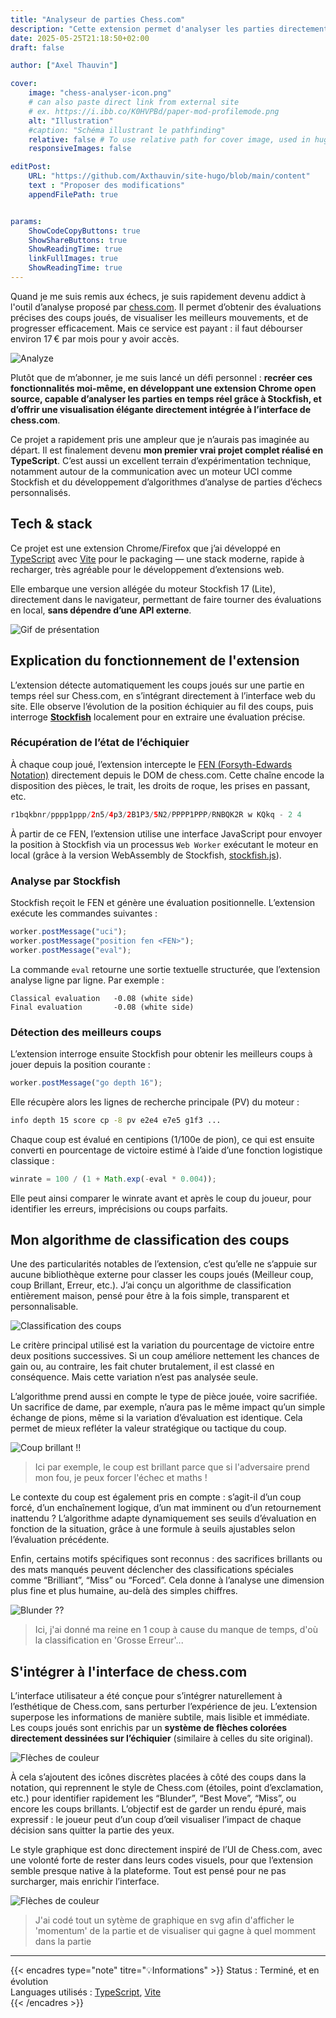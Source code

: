 ```yaml
---
title: "Analyseur de parties Chess.com"
description: "Cette extension permet d'analyser les parties directement sur Chess.com grâce à stockfish 17 lite et à mon algorithme de classification de coups."
date: 2025-05-25T21:18:50+02:00
draft: false

author: ["Axel Thauvin"]

cover:
    image: "chess-analyser-icon.png"
    # can also paste direct link from external site
    # ex. https://i.ibb.co/K0HVPBd/paper-mod-profilemode.png
    alt: "Illustration"
    #caption: "Schéma illustrant le pathfinding"
    relative: false # To use relative path for cover image, used in hugo Page-bundles
    responsiveImages: false

editPost:
    URL: "https://github.com/Axthauvin/site-hugo/blob/main/content"
    text : "Proposer des modifications"
    appendFilePath: true


params:
    ShowCodeCopyButtons: true
    ShowShareButtons: true
    ShowReadingTime: true
    linkFullImages: true
    ShowReadingTime: true
---
```


<!-- <div align="center">
  <img src="img/icon.png" width="128" alt="Extension Icon" /> -->

Quand je me suis remis aux échecs, je suis rapidement devenu addict à l'outil d’analyse proposé par [chess.com](https://www.chess.com/).
Il permet d’obtenir des évaluations précises des coups joués, de visualiser les meilleurs mouvements, et de progresser efficacement. Mais ce service est payant : il faut débourser environ 17 € par mois pour y avoir accès.

![Analyze](https://images.chesscomfiles.com/uploads/v1/article/30337.d5f1d2b8.668x375o.ee42794e9138@2x.png)

Plutôt que de m’abonner, je me suis lancé un défi personnel : **recréer ces fonctionnalités moi-même, en développant une extension Chrome open source, capable d’analyser les parties en temps réel grâce à Stockfish, et d’offrir une visualisation élégante directement intégrée à l’interface de chess.com**.

Ce projet a rapidement pris une ampleur que je n’aurais pas imaginée au départ. Il est finalement devenu **mon premier vrai projet complet réalisé en TypeScript**. C’est aussi un excellent terrain d’expérimentation technique, notamment autour de la communication avec un moteur UCI comme Stockfish et du développement d’algorithmes d’analyse de parties d’échecs personnalisés.

## Tech & stack

Ce projet est une extension Chrome/Firefox que j’ai développé en [TypeScript](https://www.typescriptlang.org/) avec [Vite](https://vite.dev/) pour le packaging — une stack moderne, rapide à recharger, très agréable pour le développement d’extensions web.

Elle embarque une version allégée du moteur Stockfish 17 (Lite), directement dans le navigateur, permettant de faire tourner des évaluations en local, **sans dépendre d’une API externe**.

![Gif de présentation](/presentation.gif)

## Explication du fonctionnement de l'extension

L’extension détecte automatiquement les coups joués sur une partie en temps réel sur Chess.com, en s’intégrant directement à l’interface web du site. Elle observe l’évolution de la position échiquier au fil des coups, puis interroge **[Stockfish](https://stockfishchess.org/)** localement pour en extraire une évaluation précise.

### Récupération de l’état de l’échiquier

À chaque coup joué, l’extension intercepte le [FEN (Forsyth-Edwards Notation)](https://fr.wikipedia.org/wiki/Notation_Forsyth-Edwards) directement depuis le DOM de chess.com. Cette chaîne encode la disposition des pièces, le trait, les droits de roque, les prises en passant, etc.

```swift
r1bqkbnr/pppp1ppp/2n5/4p3/2B1P3/5N2/PPPP1PPP/RNBQK2R w KQkq - 2 4
```

À partir de ce FEN, l’extension utilise une interface JavaScript pour envoyer la position à Stockfish via un processus `Web Worker` exécutant le moteur en local (grâce à la version WebAssembly de Stockfish, [stockfish.js](https://github.com/nmrugg/stockfish.js)).

### Analyse par Stockfish

Stockfish reçoit le FEN et génère une évaluation positionnelle. L’extension exécute les commandes suivantes :

```javascript
worker.postMessage("uci");
worker.postMessage("position fen <FEN>");
worker.postMessage("eval");
```

La commande `eval` retourne une sortie textuelle structurée, que l’extension analyse ligne par ligne. Par exemple :

```text
Classical evaluation   -0.08 (white side)
Final evaluation       -0.08 (white side)
```

### Détection des meilleurs coups

L’extension interroge ensuite Stockfish pour obtenir les meilleurs coups à jouer depuis la position courante :

```javascript
worker.postMessage("go depth 16");
```

Elle récupère alors les lignes de recherche principale (PV) du moteur :

```bash
info depth 15 score cp -8 pv e2e4 e7e5 g1f3 ...
```

Chaque coup est évalué en centipions (1/100e de pion), ce qui est ensuite converti en pourcentage de victoire estimé à l’aide d’une fonction logistique classique :

```js
winrate = 100 / (1 + Math.exp(-eval * 0.004));
```

Elle peut ainsi comparer le winrate avant et après le coup du joueur, pour identifier les erreurs, imprécisions ou coups parfaits.

## Mon algorithme de classification des coups

Une des particularités notables de l’extension, c’est qu’elle ne s’appuie sur aucune bibliothèque externe pour classer les coups joués (Meilleur coup, coup Brillant, Erreur, etc.). J’ai conçu un algorithme de classification entièrement maison, pensé pour être à la fois simple, transparent et personnalisable.

![Classification des coups](/chess-analyser/chess-classifications.png)

Le critère principal utilisé est la variation du pourcentage de victoire entre deux positions successives. Si un coup améliore nettement les chances de gain ou, au contraire, les fait chuter brutalement, il est classé en conséquence. Mais cette variation n’est pas analysée seule.

L’algorithme prend aussi en compte le type de pièce jouée, voire sacrifiée. Un sacrifice de dame, par exemple, n’aura pas le même impact qu’un simple échange de pions, même si la variation d’évaluation est identique. Cela permet de mieux refléter la valeur stratégique ou tactique du coup.

![Coup brillant !!](/chess-analyser/brillant-move.png)

> Ici par exemple, le coup est brillant parce que si l'adversaire prend mon fou, je peux forcer l'échec et maths !

Le contexte du coup est également pris en compte : s’agit-il d’un coup forcé, d’un enchaînement logique, d’un mat imminent ou d’un retournement inattendu ? L’algorithme adapte dynamiquement ses seuils d’évaluation en fonction de la situation, grâce à une formule à seuils ajustables selon l’évaluation précédente.

Enfin, certains motifs spécifiques sont reconnus : des sacrifices brillants ou des mats manqués peuvent déclencher des classifications spéciales comme “Brilliant”, “Miss” ou “Forced”. Cela donne à l’analyse une dimension plus fine et plus humaine, au-delà des simples chiffres.

![Blunder ??](/chess-analyser/blunder.png)

> Ici, j'ai donné ma reine en 1 coup à cause du manque de temps, d'où la classification en 'Grosse Erreur'...

## S'intégrer à l'interface de chess.com

L’interface utilisateur a été conçue pour s’intégrer naturellement à l’esthétique de Chess.com, sans perturber l’expérience de jeu. L’extension superpose les informations de manière subtile, mais lisible et immédiate. Les coups joués sont enrichis par un **système de flèches colorées directement dessinées sur l’échiquier** (similaire à celles du site original).

![Flèches de couleur](/chess-analyser/arrows.png)

À cela s’ajoutent des icônes discrètes placées à côté des coups dans la notation, qui reprennent le style de Chess.com (étoiles, point d’exclamation, etc.) pour identifier rapidement les “Blunder”, “Best Move”, “Miss”, ou encore les coups brillants. L’objectif est de garder un rendu épuré, mais expressif : le joueur peut d’un coup d’œil visualiser l’impact de chaque décision sans quitter la partie des yeux.

Le style graphique est donc directement inspiré de l’UI de Chess.com, avec une volonté forte de rester dans leurs codes visuels, pour que l’extension semble presque native à la plateforme. Tout est pensé pour ne pas surcharger, mais enrichir l’interface.

![Flèches de couleur](/chess-analyser/recap.png)

> J'ai codé tout un sytème de graphique en svg afin d'afficher le 'momentum' de la partie et de visualiser qui gagne à quel momment dans la partie

---

{{< encadres type="note" titre="💡Informations" >}}
Status : Terminé, et en évolution <br>
Languages utilisés : <a href="https://www.typescriptlang.org/">TypeScript</a>, <a href="https://vite.dev/">Vite</a> <br>
{{< /encadres >}}

